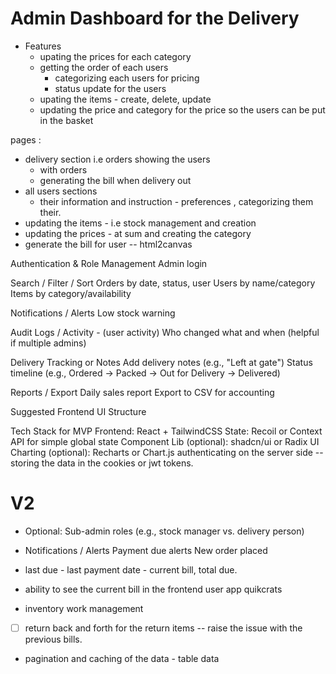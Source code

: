 # Admin Dashboard for the Delivery 

- Features
  - upating the prices for each category
  - getting the order of each users 
    - categorizing each users for pricing 
    - status update for the users
  - upating the items - create, delete, update 
  - updating the price and category for the price so the users can be put in the basket
  

pages : 
  - delivery section i.e orders showing the users
    - with orders 
    - generating the bill when delivery out 
  - all users sections 
    - their information and instruction - preferences , categorizing them their.
  - updating the items - i.e stock management and creation
  - updating the prices - at sum and creating the category 
  - generate the bill for user -- html2canvas


Authentication & Role Management
    Admin login

Search / Filter / Sort
    Orders by date, status, user
    Users by name/category
    Items by category/availability

Notifications / Alerts
    Low stock warning

Audit Logs / Activity - (user activity)
    Who changed what and when (helpful if multiple admins)

Delivery Tracking or Notes
    Add delivery notes (e.g., "Left at gate")
    Status timeline (e.g., Ordered → Packed → Out for Delivery → Delivered)

Reports / Export
    Daily sales report
    Export to CSV for accounting

Suggested Frontend UI Structure

Tech Stack for MVP
    Frontend: React + TailwindCSS
    State: Recoil or Context API for simple global state
    Component Lib (optional): shadcn/ui or Radix UI
    Charting (optional): Recharts or Chart.js
    authenticating on the server side -- storing the data in the cookies or jwt tokens.

# V2
 
- Optional: Sub-admin roles (e.g., stock manager vs. delivery person)

- Notifications / Alerts
    Payment due alerts
    New order placed
- last due - last payment date - current bill, total due.

- ability to see the current bill in the frontend user app quikcrats

- inventory work management 

- [  ] return back and forth for the return items -- raise the issue with the previous bills.
- pagination and caching of the data - table data